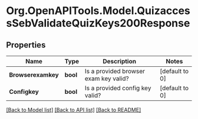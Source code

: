 # Org.OpenAPITools.Model.QuizaccessSebValidateQuizKeys200Response

## Properties

Name | Type | Description | Notes
------------ | ------------- | ------------- | -------------
**Browserexamkey** | **bool** | Is a provided browser exam key valid? | [default to 0]
**Configkey** | **bool** | Is a provided config key valid? | [default to 0]

[[Back to Model list]](../README.md#documentation-for-models) [[Back to API list]](../README.md#documentation-for-api-endpoints) [[Back to README]](../README.md)

